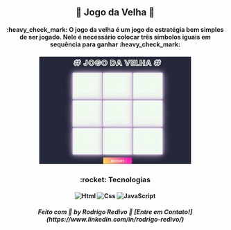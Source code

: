 ###### <h2 align="center">🚀 Jogo da Velha 🚀</h2>

<h4 align="center"> 
	 :heavy_check_mark: O jogo da velha é um jogo de estratégia bem simples de ser jogado. Nele é necessário colocar três símbolos iguais em sequência para ganhar :heavy_check_mark:
</h4>

<h4 align="center">
    <img alt="Jogo da Velha" title="Jogo Da Velha" src="https://raw.githubusercontent.com/RodrigoRedivo/jogoDaVelha/master/assets/jogoDaVelha.gif" width="350px" />
</h4>

<h3 align="center"> 
	:rocket: Tecnologias 
</h3>

<h4 align="center">
  <img alt="Html" title="Html" src="https://cdn.pixabay.com/photo/2017/08/05/11/16/logo-2582748_960_720.png" width="80px" />
  <img alt="Css" title="Css" src="https://cdn.pixabay.com/photo/2017/08/05/11/16/logo-2582747_960_720.png" width="80px" />
  <img alt="JavaScript" title="JavaScript" src="https://www.ioanavladau.com/imgs/circle-js-v2.png" width="80px" />
</h4>

<h5 align="center"> 
Feito com 💜 by Rodrigo Redivo 🤝 [Entre em Contato!](https://www.linkedin.com/in/rodrigo-redivo/)
</h5>
